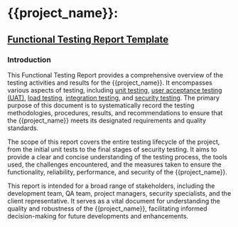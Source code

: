 # {{project_name}}: 

## [Functional Testing Report Template](https://github.com/RyanJulyan/rocket/blob/main/04_implementation_and_development_phase/02_functional_testing_report_template.md)

### Introduction

This Functional Testing Report provides a comprehensive overview of the testing activities and results for the {{project_name}}. It encompasses various aspects of testing, including [unit testing](https://github.com/RyanJulyan/rocket/blob/main/04_implementation_and_development_phase/02_functional_testing_report_template.md#unit-testing), [user acceptance testing (UAT)](https://github.com/RyanJulyan/rocket/blob/main/04_implementation_and_development_phase/02_functional_testing_report_template.md#user-acceptance-testing-uat), [load testing](https://github.com/RyanJulyan/rocket/blob/main/04_implementation_and_development_phase/02_functional_testing_report_template.md#load-testing), [integration testing](https://github.com/RyanJulyan/rocket/blob/main/04_implementation_and_development_phase/02_functional_testing_report_template.md#integration-testing-and-data-pipelines), and [security testing](https://github.com/RyanJulyan/rocket/blob/main/04_implementation_and_development_phase/02_functional_testing_report_template.md#security-testing-and-standards). The primary purpose of this document is to systematically record the testing methodologies, procedures, results, and recommendations to ensure that the {{project_name}} meets its designated requirements and quality standards.

The scope of this report covers the entire testing lifecycle of the project, from the initial unit tests to the final stages of security testing. It aims to provide a clear and concise understanding of the testing process, the tools used, the challenges encountered, and the measures taken to ensure the functionality, reliability, performance, and security of the {{project_name}}.

This report is intended for a broad range of stakeholders, including the development team, QA team, project managers, security specialists, and the client representative. It serves as a vital document for understanding the quality and robustness of the {{project_name}}, facilitating informed decision-making for future developments and enhancements.